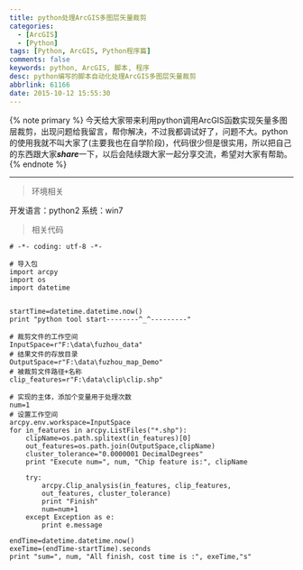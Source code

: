 ```yaml
---
title: python处理ArcGIS多图层矢量裁剪
categories:
  - [ArcGIS]
  - [Python]
tags: [Python, ArcGIS, Python程序篇]
comments: false
keywords: python, ArcGIS, 脚本, 程序
desc: python编写的脚本自动化处理ArcGIS多图层矢量裁剪
abbrlink: 61166
date: 2015-10-12 15:55:30
---
```


{% note primary %}
今天给大家带来利用python调用ArcGIS函数实现矢量多图层裁剪，出现问题给我留言，帮你解决，不过我都调试好了，问题不大。python的使用我就不叫大家了(主要我也在自学阶段)，代码很少但是很实用，所以把自己的东西跟大家***share***一下，以后会陆续跟大家一起分享交流，希望对大家有帮助。
{% endnote %}

<!--more-->
<hr />

> 环境相关

开发语言：python2
系统：win7

> 相关代码

    # -*- coding: utf-8 -*-

    # 导入包
    import arcpy
    import os
    import datetime


    startTime=datetime.datetime.now()
    print "python tool start--------^_^---------"

    # 裁剪文件的工作空间
    InputSpace=r"F:\data\fuzhou_data"
    # 结果文件的存放目录
    OutputSpace=r"F:\data\fuzhou_map_Demo"
    # 被裁剪文件路径+名称
    clip_features=r"F:\data\clip\clip.shp"

    # 实现的主体，添加个变量用于处理次数
    num=1
    # 设置工作空间
    arcpy.env.workspace=InputSpace
    for in_features in arcpy.ListFiles("*.shp"):
        clipName=os.path.splitext(in_features)[0]
        out_features=os.path.join(OutputSpace,clipName)
        cluster_tolerance="0.0000001 DecimalDegrees"
        print "Execute num=", num, "Chip feature is:", clipName

        try:
            arcpy.Clip_analysis(in_features, clip_features,
            out_features, cluster_tolerance)
            print "Finish"
            num=num+1
        except Exception as e:
            print e.message

    endTime=datetime.datetime.now()
    exeTime=(endTime-startTime).seconds
    print "sum=", num, "All finish, cost time is :", exeTime,"s"
